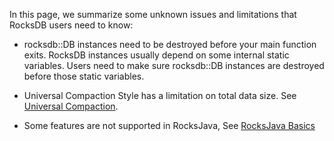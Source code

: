 In this page, we summarize some unknown issues and limitations that RocksDB users need to know:

* rocksdb::DB instances need to be destroyed before your main function exits. RocksDB instances usually depend on some internal static variables. Users need to make sure rocksdb::DB instances are destroyed before those static variables.

* Universal Compaction Style has a limitation on total data size. See [Universal Compaction](https://github.com/facebook/rocksdb/wiki/Universal-Compaction).

* Some features are not supported in RocksJava, See [RocksJava Basics](https://github.com/facebook/rocksdb/wiki/RocksJava-Basics)